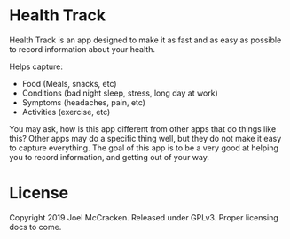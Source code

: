 # Health Track

Health Track is an app designed to make it as fast and as easy as possible to
record information about your health.

Helps capture:

- Food (Meals, snacks, etc)
- Conditions (bad night sleep, stress, long day at work)
- Symptoms (headaches, pain, etc)
- Activities (exercise, etc)

You may ask, how is this app different from other apps that do things like this? Other apps may do a specific thing well, but they do not make it easy to capture everything. The goal of this app is to be a very good at helping you to record information, and getting out of your way.

# License

Copyright 2019 Joel McCracken. Released under GPLv3. Proper licensing docs to come.
